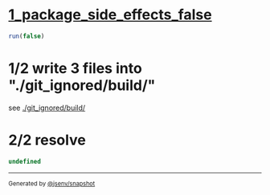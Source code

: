 # [1_package_side_effects_false](../../update_package_side_effects.test.mjs#L42)

```js
run(false)
```

# 1/2 write 3 files into "./git_ignored/build/"

see [./git_ignored/build/](./git_ignored/build/)

# 2/2 resolve

```js
undefined
```

---

<sub>
  Generated by <a href="https://github.com/jsenv/core/tree/main/packages/independent/snapshot">@jsenv/snapshot</a>
</sub>
